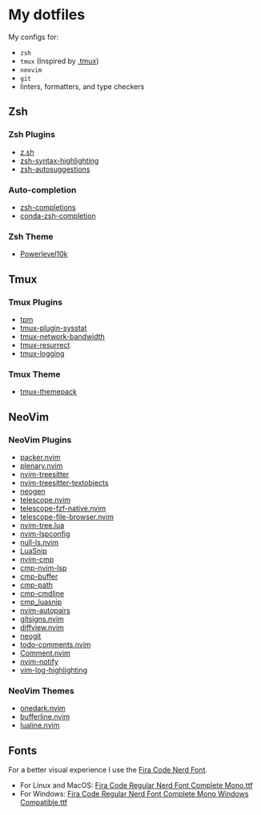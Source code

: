 # My dotfiles

My configs for:

- `zsh`
- `tmux` (Inspired by [.tmux](https://github.com/gpakosz/.tmux))
- `neovim`
- `git`
- linters, formatters, and type checkers

## Zsh

### Zsh Plugins

- [z.sh](https://github.com/rupa/z)
- [zsh-syntax-highlighting](https://github.com/zsh-users/zsh-syntax-highlighting)
- [zsh-autosuggestions](https://github.com/zsh-users/zsh-autosuggestions)

### Auto-completion

- [zsh-completions](https://github.com/zsh-users/zsh-completions)
- [conda-zsh-completion](https://github.com/esc/conda-zsh-completion)

### Zsh Theme

- [Powerlevel10k](https://github.com/romkatv/powerlevel10k)

## Tmux

### Tmux Plugins

- [tpm](https://github.com/tmux-plugins/tpm)
- [tmux-plugin-sysstat](https://github.com/samoshkin/tmux-plugin-sysstat)
- [tmux-network-bandwidth](https://github.com/mdmfernandes/tmux-network-bandwidth)
- [tmux-resurrect](https://github.com/tmux-plugins/tmux-resurrect)
- [tmux-logging](https://github.com/tmux-plugins/tmux-logging)

### Tmux Theme

- [tmux-themepack](https://github.com/jimeh/tmux-themepack)

## NeoVim

### NeoVim Plugins

- [packer.nvim](https://github.com/wbthomason/packer.nvim)
- [plenary.nvim](https://github.com/nvim-lua/plenary.nvim)
- [nvim-treesitter](https://github.com/nvim-treesitter/nvim-treesitter)
- [nvim-treesitter-textobjects](https://github.com/nvim-treesitter/nvim-treesitter-textobjects)
- [neogen](https://github.com/danymat/neogen)
- [telescope.nvim](https://github.com/nvim-telescope/telescope.nvim)
- [telescope-fzf-native.nvim](https://github.com/nvim-telescope/telescope-fzf-native.nvim)
- [telescope-file-browser.nvim](https://github.com/nvim-telescope/telescope-file-browser.nvim)
- [nvim-tree.lua](https://github.com/kyazdani42/nvim-tree.lua)
- [nvim-lspconfig](https://github.com/neovim/nvim-lspconfig)
- [null-ls.nvim](https://github.com/jose-elias-alvarez/null-ls.nvim)
- [LuaSnip](https://github.com/L3MON4D3/LuaSnip)
- [nvim-cmp](https://github.com/hrsh7th/nvim-cmp)
- [cmp-nvim-lsp](https://github.com/hrsh7th/cmp-nvim-lsp)
- [cmp-buffer](https://github.com/hrsh7th/cmp-buffer)
- [cmp-path](https://github.com/hrsh7th/cmp-path)
- [cmp-cmdline](https://github.com/hrsh7th/cmp-cmdline)
- [cmp_luasnip](https://github.com/saadparwaiz1/cmp_luasnip)
- [nvim-autopairs](https://github.com/windwp/nvim-autopairs)
- [gitsigns.nvim](https://github.com/lewis6991/gitsigns.nvim)
- [diffview.nvim](https://github.com/sindrets/diffview.nvim)
- [neogit](https://github.com/TimUntersberger/neogit)
- [todo-comments.nvim](https://github.com/folke/todo-comments.nvim)
- [Comment.nvim](https://github.com/numToStr/Comment.nvim)
- [nvim-notify](https://github.com/rcarriga/nvim-notify)
- [vim-log-highlighting](https://github.com/MTDL9/vim-log-highlighting)

### NeoVim Themes

- [onedark.nvim](https://github.com/navarasu/onedark.nvim)
- [bufferline.nvim](https://github.com/akinsho/bufferline.nvim)
- [lualine.nvim](https://github.com/nvim-lualine/lualine.nvim)

## Fonts

For a better visual experience I use the [Fira Code Nerd Font](https://github.com/ryanoasis/nerd-fonts/tree/master/patched-fonts/FiraCode).

- For Linux and MacOS: [Fira Code Regular Nerd Font Complete Mono.ttf](https://github.com/ryanoasis/nerd-fonts/raw/master/patched-fonts/FiraCode/Regular/complete/Fira%20Code%20Regular%20Nerd%20Font%20Complete%20Mono.ttf)
- For Windows: [Fira Code Regular Nerd Font Complete Mono Windows Compatible.ttf](https://github.com/ryanoasis/nerd-fonts/raw/master/patched-fonts/FiraCode/Regular/complete/Fira%20Code%20Regular%20Nerd%20Font%20Complete%20Mono%20Windows%20Compatible.ttf)
